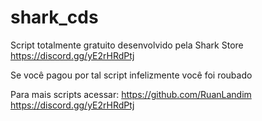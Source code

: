 # shark_cds

Script totalmente gratuito desenvolvido pela Shark Store 
https://discord.gg/yE2rHRdPtj

Se você pagou por tal script infelizmente você foi roubado

Para mais scripts acessar:
https://github.com/RuanLandim
https://discord.gg/yE2rHRdPtj